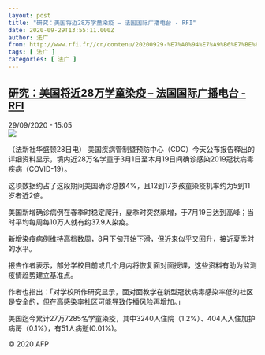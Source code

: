 ```yaml
---
layout: post
title: "研究：美国将近28万学童染疫 – 法国国际广播电台 - RFI"
date: 2020-09-29T13:55:11.000Z
author: 法广
from: http://www.rfi.fr//cn/contenu/20200929-%E7%A0%94%E7%A9%B6%E7%BE%8E%E5%9B%BD%E5%B0%86%E8%BF%9128%E4%B8%87%E5%AD%A6%E7%AB%A5%E6%9F%93%E7%96%AB
tags: [ 法广 ]
categories: [ 法广 ]
---
```

<!--1601387711000-->
[研究：美国将近28万学童染疫 – 法国国际广播电台 - RFI](http://www.rfi.fr//cn/contenu/20200929-%E7%A0%94%E7%A9%B6%E7%BE%8E%E5%9B%BD%E5%B0%86%E8%BF%9128%E4%B8%87%E5%AD%A6%E7%AB%A5%E6%9F%93%E7%96%AB)
------

<div>
<div>29/09/2020 - 15:05</div><img src="https://s.rfi.fr/media/display/ab5047a6-0259-11eb-b897-005056bf87d6/w:310/p:16x9/int0014b.200929210502.jpg"><div class="t-content__body u-clearfix">            <p>（法新社华盛顿28日电）    美国疾病管制暨预防中心（CDC）今天公布报告释出的详细资料显示，境内近28万名学童于3月1日至本月19日间确诊感染2019冠状病毒疾病（COVID-19）。</p><p>    这项数据约占了这段期间美国确诊总数4%，且12到17岁孩童染疫机率约为5到11岁者近2倍。</p><p>    美国新增确诊病例在春季时稳定爬升，夏季时突然飙增，于7月19日达到高峰；当时平均每周每10万人就有约37.9人染疫。</p><p>    新增染疫病例维持高档数周，8月下旬开始下滑，但近来似乎又回升，接近夏季时的水平。</p><p>    报告作者表示，部分学校目前或几个月内将恢复面对面授课，这些资料有助为监测疫情趋势建立基准点。</p><p>    作者也指出：「对学校所作研究显示，面对面教学在新型冠状病毒感染率低的社区是安全的，但在高感染率社区可能导致传播风险再增加。」</p><p>    美国迄今累计27万7285名学童染疫，其中3240人住院（1.2%）、404人入住加护病房（0.1%），有51人病逝(0.01%)。</p>            <p class="t-copyright">© 2020 AFP</p>        </div>
</div>
